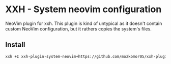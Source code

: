 # XXH - System neovim configuration

NeoVim plugin for xxh. This plugin is kind of untypical as it doesn't contain custom NeoVim configuration, but it rathers copies the system's files.

## Install

```sh
xxh +I xxh-plugin-system-neovim+https://github.com/mozkomor05/xxh-plugin-system-neovim
```
